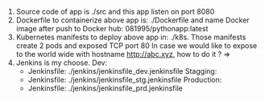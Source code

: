 01. Source code of app is ./src and this app listen on port 8080
02. Dockerfile to containerize above app is: ./Dockerfile and name Docker image after push to Docker hub: 081995/pythonapp:latest
03. Kubernetes manifests to deploy above app in: ./k8s. Those manifests create 2 pods and exposed TCP port 80
In case we would like to expose to the world wide with hostname http://abc.xyz, how to
do it ? => 
04. Jenkins is my choose.
Dev: 
    - Jenkinsfile: ./jenkins/jenkinsfile_dev.jenkinsfile
Stagging: 
    - Jenkinsfile: ./jenkins/jenkinsfile_stg.jenkinsfile
Production: 
    - Jenkinsfile: ./jenkins/jenkinsfile_prd.jenkinsfile